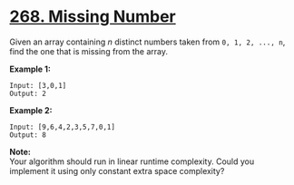 # [268. Missing Number](https://leetcode.com/problems/missing-number/)

Given an array containing _n_ distinct numbers taken from `0, 1, 2, ..., n`, find the one that is missing from the array.

**Example 1:**

    Input: [3,0,1]
    Output: 2

**Example 2:**

    Input: [9,6,4,2,3,5,7,0,1]
    Output: 8

**Note:**  
Your algorithm should run in linear runtime complexity. Could you implement it using only constant extra space complexity?
